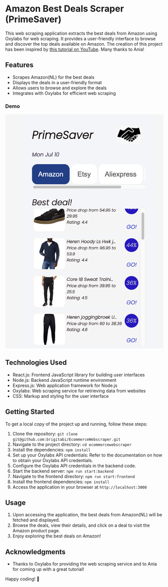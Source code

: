 # Amazon Best Deals Scraper (PrimeSaver)

This web scraping application extracts the best deals from Amazon using Oxylabs for web scraping. It provides a user-friendly interface to browse and discover the top deals available on Amazon. The creation of this project has been inspired by [this tutorial on YouTube](https://www.youtube.com/watch?v=2hSC2HaPJDA). Many thanks to Ania! 

## Features

- Scrapes Amazon(NL) for the best deals
- Displays the deals in a user-friendly format
- Allows users to browse and explore the deals
- Integrates with Oxylabs for efficient web scraping

### Demo

![PrimeSaver](src/images/PrimeSaver.png)

## Technologies Used

- React.js: Frontend JavaScript library for building user interfaces
- Node.js: Backend JavaScript runtime environment
- Express.js: Web application framework for Node.js
- Oxylabs: Web scraping service for retrieving data from websites
- CSS: Markup and styling for the user interface

## Getting Started

To get a local copy of the project up and running, follow these steps:

1. Clone the repository: `git clone git@github.com:brigitabi/EcommerceWebscraper.git`
2. Navigate to the project directory: `cd ecommercewebscraper`
3. Install the dependencies: `npm install`
4. Set up your Oxylabs API credentials: Refer to the documentation on how to obtain your Oxylabs API credentials.
5. Configure the Oxylabs API credentials in the backend code.
6. Start the backend server: `npm run start:backend`
7. Navigate to the frontend directory: `npm run start:frontend`
8. Install the frontend dependencies: `npm install`
9. Access the application in your browser at `http://localhost:3000`

## Usage

1. Upon accessing the application, the best deals from Amazon(NL) will be fetched and displayed.
2. Browse the deals, view their details, and click on a deal to visit the Amazon product page.
3. Enjoy exploring the best deals on Amazon!

## Acknowledgments
- Thanks to Oxylabs for providing the web scraping service and to Ania for coming up with a great tutorial!

Happy coding! 🚀



